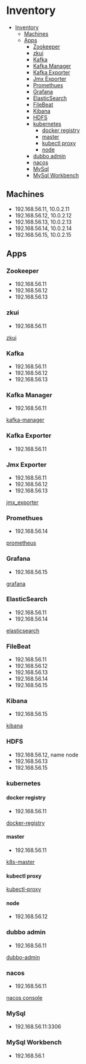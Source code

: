# Inventory

- [Inventory](#inventory)
  - [Machines](#machines)
  - [Apps](#apps)
    - [Zookeeper](#zookeeper)
    - [zkui](#zkui)
    - [Kafka](#kafka)
    - [Kafka Manager](#kafka-manager)
    - [Kafka Exporter](#kafka-exporter)
    - [Jmx Exporter](#jmx-exporter)
    - [Promethues](#promethues)
    - [Grafana](#grafana)
    - [ElasticSearch](#elasticsearch)
    - [FileBeat](#filebeat)
    - [Kibana](#kibana)
    - [HDFS](#hdfs)
    - [kubernetes](#kubernetes)
      - [docker registry](#docker-registry)
      - [master](#master)
      - [kubectl proxy](#kubectl-proxy)
      - [node](#node)
    - [dubbo admin](#dubbo-admin)
    - [nacos](#nacos)
    - [MySql](#mysql)
    - [MySql Workbench](#mysql-workbench)

## Machines

- 192.168.56.11, 10.0.2.11
- 192.168.56.12, 10.0.2.12
- 192.168.56.13, 10.0.2.13
- 192.168.56.14, 10.0.2.14
- 192.168.56.15, 10.0.2.15

## Apps

### Zookeeper

- 192.168.56.11
- 192.168.56.12
- 192.168.56.13

### zkui

- 192.168.56.11

[zkui](http://192.168.56.11:9090)

### Kafka

- 192.168.56.11
- 192.168.56.12
- 192.168.56.13

### Kafka Manager

- 192.168.56.11

[kafka-manager](http://192.168.56.11:9000/)

### Kafka Exporter

- 192.168.56.11

### Jmx Exporter

- 192.168.56.11
- 192.168.56.12
- 192.168.56.13

[jmx_exporter](http://192.168.56.11:9000/)

### Promethues

- 192.168.56.14

[prometheus](http://192.168.56.14:9090/graph)

### Grafana

- 192.168.56.15

[grafana](http://192.168.56.15:3000)

### ElasticSearch

- 192.168.56.11
- 192.168.56.14

[elasticsearch](http://192.168.56.14:9200/)

### FileBeat

- 192.168.56.11
- 192.168.56.12
- 192.168.56.13
- 192.168.56.14
- 192.168.56.15

### Kibana

- 192.168.56.15

[kibana](http://192.168.56.15:5601/)

### HDFS

- 192.168.56.12, name node
- 192.168.56.13
- 192.168.56.15

### kubernetes

#### docker registry

- 192.168.56.11

[docker-registry](http://192.168.56.11:15000/)

#### master

- 192.168.56.11

[k8s-master](https://10.0.2.11:6443)

#### kubectl proxy

[kubectl-proxy](http://192.168.56.11:8001/)

#### node

- 192.168.56.12

### dubbo admin

- 192.168.56.11

[dubbo-admin](http://192.168.56.11:20881)

### nacos

- 192.168.56.11

[nacos console](http://192.168.56.11:8848/nacos/index.html)

### MySql

- 192.168.56.11:3306

### MySql Workbench

- 192.168.56.1
